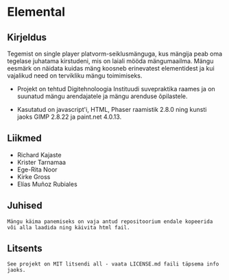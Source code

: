 # Elemental

## Kirjeldus
Tegemist on single player platvorm-seiklusmänguga, kus mängija peab oma tegelase juhatama kirstudeni, mis on laiali mööda mängumaailma.
Mängu eesmärk on näidata kuidas mäng koosneb erinevatest elementidest ja kui vajalikud need on tervikliku mängu toimimiseks.

* Projekt on tehtud Digitehnoloogia Instituudi suvepraktika raames ja on suunatud mängu arendajatele ja mängu arenduse õpilastele.

* Kasutatud on javascript'i, HTML, Phaser raamistik 2.8.0 ning kunsti jaoks GIMP 2.8.22 ja paint.net 4.0.13.

## Liikmed
- Richard Kajaste
- Krister Tarnamaa
- Ege-Rita Noor
- Kirke Gross
- Elías Muñoz Rubiales

## Juhised
```
Mängu käima panemiseks on vaja antud repositoorium endale kopeerida või alla laadida ning käivita html fail.
```

## Litsents
```
See projekt on MIT litsendi all - vaata LICENSE.md faili täpsema info jaoks.
```
